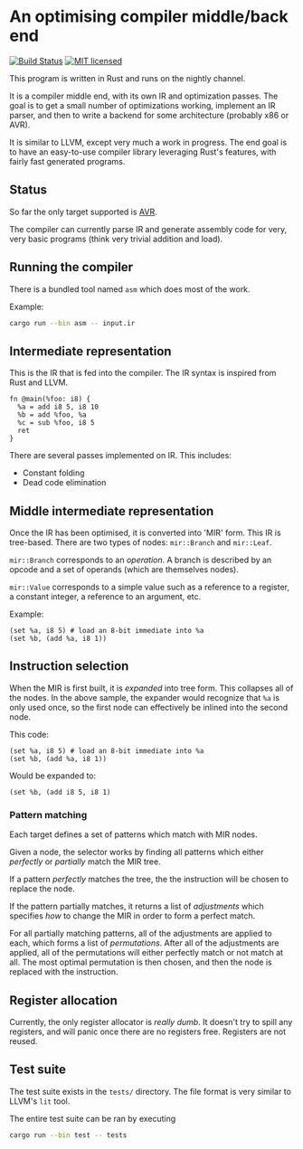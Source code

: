 # An optimising compiler middle/back end

[![Build Status](https://travis-ci.org/dylanmckay/compiler.svg)](https://travis-ci.org/dylanmckay/compiler)
[![MIT licensed](https://img.shields.io/badge/license-MIT-blue.svg)](./LICENSE)

This program is written in Rust and runs on the nightly channel.

It is a compiler middle end, with its own IR and optimization passes. The goal
is to get a small number of optimizations working, implement an IR parser, and
then to write a backend for some architecture (probably x86 or AVR).

It is similar to LLVM, except very much a work in progress. The end goal is
to have an easy-to-use compiler library leveraging Rust's features, with
fairly fast generated programs.

## Status

So far the only target supported is [AVR](https://en.wikipedia.org/wiki/Atmel_AVR).

The compiler can currently parse IR and generate assembly code for very, very basic programs (think very trivial addition and load).

## Running the compiler

There is a bundled tool named `asm` which does most of the work.

Example:

``` bash
cargo run --bin asm -- input.ir
```

## Intermediate representation

This is the IR that is fed into the compiler.
The IR syntax is inspired from Rust and LLVM.

```
fn @main(%foo: i8) {
  %a = add i8 5, i8 10
  %b = add %foo, %a
  %c = sub %foo, i8 5
  ret
}
```

There are several passes implemented on IR. This includes:

* Constant folding
* Dead code elimination

## Middle intermediate representation

Once the IR has been optimised, it is converted into 'MIR' form. This IR is
tree-based. There are two types of nodes: `mir::Branch` and `mir::Leaf`.

`mir::Branch` corresponds to an _operation_. A branch is described by an opcode
and a set of operands (which are themselves nodes).

`mir::Value` corresponds to a simple value such as a reference to a register, a constant
integer, a reference to an argument, etc.

Example:

```
(set %a, i8 5) # load an 8-bit immediate into %a
(set %b, (add %a, i8 1))
```

## Instruction selection

When the MIR is first built, it is _expanded_ into tree form. This collapses
all of the nodes. In the above sample, the expander would recognize that `%a`
is only used once, so the first node can effectively be inlined into the second node.

This code:

```
(set %a, i8 5) # load an 8-bit immediate into %a
(set %b, (add %a, i8 1))
```

Would be expanded to:


```
(set %b, (add i8 5, i8 1)
```

### Pattern matching

Each target defines a set of patterns which match with MIR nodes.

Given a node, the selector works by finding all patterns which either _perfectly_ or
_partially_ match the MIR tree.

If a pattern _perfectly_ matches the tree, the the instruction will be chosen to replace
the node.

If the pattern partially matches, it returns a list of _adjustments_ which specifies _how_ to
change the MIR in order to form a perfect match.

For all partially matching patterns, all of the adjustments are applied to each, which forms
a list of _permutations_. After all of the adjustments are applied, all of the permutations will
either perfectly match or not match at all. The most optimal permutation is then chosen, and then
the node is replaced with the instruction.

## Register allocation

Currently, the only register allocator is _really dumb_. It doesn't try to spill any
registers, and will panic once there are no registers free. Registers are not reused.

## Test suite

The test suite exists in the `tests/` directory. The file format is very similar to LLVM's
`lit` tool.

The entire test suite can be ran by executing

``` bash
cargo run --bin test -- tests
```

